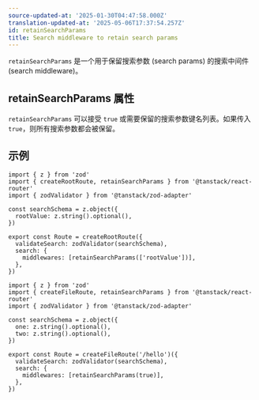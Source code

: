 ```yaml
---
source-updated-at: '2025-01-30T04:47:58.000Z'
translation-updated-at: '2025-05-06T17:37:54.257Z'
id: retainSearchParams
title: Search middleware to retain search params
---
```


`retainSearchParams` 是一个用于保留搜索参数 (search params) 的搜索中间件 (search middleware)。

## retainSearchParams 属性

`retainSearchParams` 可以接受 `true` 或需要保留的搜索参数键名列表。如果传入 `true`，则所有搜索参数都会被保留。

## 示例

```tsx
import { z } from 'zod'
import { createRootRoute, retainSearchParams } from '@tanstack/react-router'
import { zodValidator } from '@tanstack/zod-adapter'

const searchSchema = z.object({
  rootValue: z.string().optional(),
})

export const Route = createRootRoute({
  validateSearch: zodValidator(searchSchema),
  search: {
    middlewares: [retainSearchParams(['rootValue'])],
  },
})
```

```tsx
import { z } from 'zod'
import { createFileRoute, retainSearchParams } from '@tanstack/react-router'
import { zodValidator } from '@tanstack/zod-adapter'

const searchSchema = z.object({
  one: z.string().optional(),
  two: z.string().optional(),
})

export const Route = createFileRoute('/hello')({
  validateSearch: zodValidator(searchSchema),
  search: {
    middlewares: [retainSearchParams(true)],
  },
})
```
